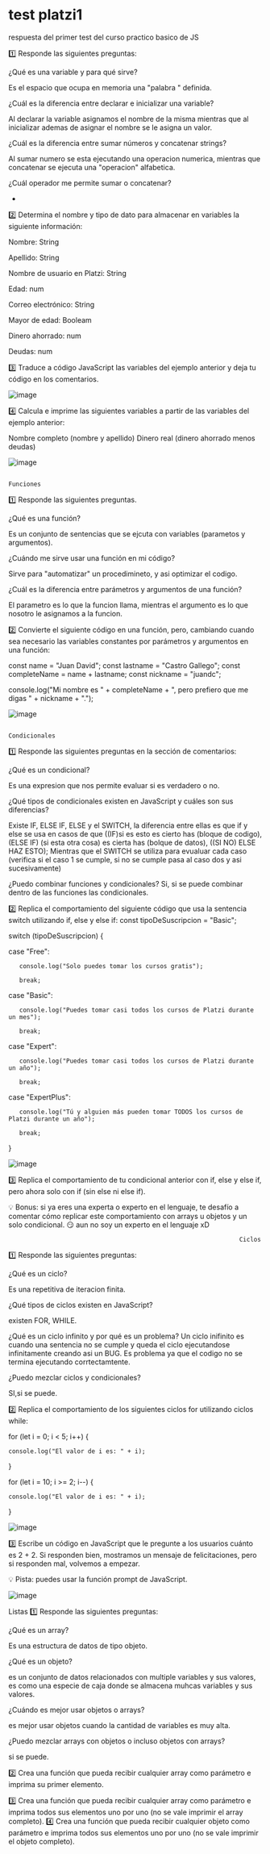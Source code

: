 # test platzi1
 respuesta del primer test del curso practico basico de JS
 
 1️⃣ Responde las siguientes preguntas:
 
¿Qué es una variable y para qué sirve?

Es el espacio que ocupa en memoria una "palabra " definida.

¿Cuál es la diferencia entre declarar e inicializar una variable?

Al declarar la variable asignamos el nombre de la misma mientras que al  inicializar ademas de asignar el nombre se le asigna un valor. 

¿Cuál es la diferencia entre sumar números y concatenar strings?

Al sumar numero se esta ejecutando una operacion numerica, mientras que concatenar se ejecuta una "operacion" alfabetica.

¿Cuál operador me permite sumar o concatenar?

+

2️⃣ Determina el nombre y tipo de dato para almacenar en variables la siguiente información:

Nombre: String

Apellido: String

Nombre de usuario en Platzi: String

Edad: num

Correo electrónico: String

Mayor de edad: Booleam

Dinero ahorrado: num

Deudas: num


3️⃣ Traduce a código JavaScript las variables del ejemplo anterior y deja tu código en los comentarios.

![image](https://user-images.githubusercontent.com/83262052/180662292-dce66724-e398-48b9-b41b-db5ee0da325b.png)

4️⃣ Calcula e imprime las siguientes variables a partir de las variables del ejemplo anterior:

Nombre completo (nombre y apellido)
Dinero real (dinero ahorrado menos deudas)

![image](https://user-images.githubusercontent.com/83262052/180662342-8bf45bc6-253b-4b20-9efa-ba485ee24c2a.png)



                                                                  Funciones
1️⃣ Responde las siguientes preguntas.

¿Qué es una función?

Es un conjunto de sentencias que se ejcuta con variables (parametos y argumentos).

¿Cuándo me sirve usar una función en mi código?

Sirve para "automatizar" un procedimineto, y asi optimizar el codigo. 

¿Cuál es la diferencia entre parámetros y argumentos de una función?

El parametro es lo que la funcion llama, mientras el argumento es lo que nosotro le asignamos a la funcion.


2️⃣ Convierte el siguiente código en una función, pero, cambiando cuando sea necesario las variables constantes por parámetros y argumentos en una función:

const name = "Juan David";
const lastname = "Castro Gallego";
const completeName = name + lastname;
const nickname = "juandc";

console.log("Mi nombre es " + completeName + ", pero prefiero que me digas " + nickname + ".");

![image](https://user-images.githubusercontent.com/83262052/180662570-05403dbd-3456-4e16-8eca-2be34175d482.png)


                                                                  Condicionales
1️⃣ Responde las siguientes preguntas en la sección de comentarios:

¿Qué es un condicional?

Es una expresion que nos permite evaluar si es verdadero o no. 

¿Qué tipos de condicionales existen en JavaScript y cuáles son sus diferencias?

Existe IF, ELSE IF,  ELSE y el SWITCH, la diferencia entre ellas es que if y else se usa en casos de que ((IF)si es esto es cierto has (bloque de codigo), (ELSE IF) (si esta otra cosa) es cierta has (bolque de datos), ((SI NO) ELSE HAZ ESTO);
Mientras que el SWITCH se utiliza para evualuar cada caso (verifica si el caso 1 se cumple, si no se cumple pasa al caso dos y asi sucesivamente) 

¿Puedo combinar funciones y condicionales?
Si, si se puede combinar dentro de las  funciones las condicionales. 

2️⃣ Replica el comportamiento del siguiente código que usa la sentencia switch utilizando if, else y else if:
const tipoDeSuscripcion = "Basic";

switch (tipoDeSuscripcion) {

   case "Free":
   
       console.log("Solo puedes tomar los cursos gratis");
       
       break;
       
   case "Basic":
   
       console.log("Puedes tomar casi todos los cursos de Platzi durante un mes");
       
       break;
       
   case "Expert":
   
       console.log("Puedes tomar casi todos los cursos de Platzi durante un año");
       
       break;
       
   case "ExpertPlus":
   
       console.log("Tú y alguien más pueden tomar TODOS los cursos de Platzi durante un año");
       
       break;
       
}


![image](https://user-images.githubusercontent.com/83262052/180663027-1454bcda-b616-4a79-93cb-8a4edfed6e60.png)


3️⃣ Replica el comportamiento de tu condicional anterior con if, else y else if, pero ahora solo con if (sin else ni else if).

💡 Bonus: si ya eres una experta o experto en el lenguaje, te desafío a comentar cómo replicar este comportamiento con arrays u objetos y un solo condicional. 😏
 aun no soy un experto en el lenguaje xD 
 
                                                                    Ciclos
1️⃣ Responde las siguientes preguntas:

¿Qué es un ciclo?

 Es una repetitiva de iteracion finita. 

¿Qué tipos de ciclos existen en JavaScript?

existen FOR, WHILE.

¿Qué es un ciclo infinito y por qué es un problema?
Un ciclo inifinito es cuando una sentencia no se cumple y queda el ciclo ejecutandose infinitamente creando asi un BUG. Es problema ya que el codigo no se termina ejecutando  corrtectamtente.

¿Puedo mezclar ciclos y condicionales?

SI,si se puede. 


2️⃣ Replica el comportamiento de los siguientes ciclos for utilizando ciclos while:

for (let i = 0; i < 5; i++) {

    console.log("El valor de i es: " + i);
    
}


for (let i = 10; i >= 2; i--) {

    console.log("El valor de i es: " + i);
    
}

![image](https://user-images.githubusercontent.com/83262052/180663524-c526335c-1e70-494b-9201-5a6d90c8d405.png)



3️⃣ Escribe un código en JavaScript que le pregunte a los usuarios cuánto es 2 + 2. Si responden bien, mostramos un mensaje de felicitaciones, pero si responden mal, volvemos a empezar.

💡 Pista: puedes usar la función prompt de JavaScript.

![image](https://user-images.githubusercontent.com/83262052/180666259-d195f3d8-7080-4db1-8d10-6ca9674bd287.png)


Listas
1️⃣ Responde las siguientes preguntas:

¿Qué es un array?

Es una estructura de datos de tipo objeto.

¿Qué es un objeto?

es un conjunto de datos relacionados con multiple variables y sus valores, es como una especie de caja donde se almacena  muhcas variables y sus  valores. 

¿Cuándo es mejor usar objetos o arrays?

es mejor usar objetos cuando la cantidad de variables es muy alta. 

¿Puedo mezclar arrays con objetos o incluso objetos con arrays?

si se puede.

2️⃣ Crea una función que pueda recibir cualquier array como parámetro e imprima su primer elemento.


3️⃣ Crea una función que pueda recibir cualquier array como parámetro e imprima todos sus elementos uno por uno (no se vale imprimir el array completo).
4️⃣ Crea una función que pueda recibir cualquier objeto como parámetro e imprima todos sus elementos uno por uno (no se vale imprimir el objeto completo).
